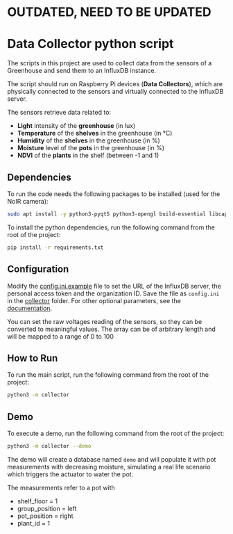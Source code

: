# OUTDATED, NEED TO BE UPDATED

# Data Collector python script

The scripts in this project are used to collect data from the sensors of a Greenhouse and send them to an InfluxDB instance.

The script should run on Raspberry Pi devices (**Data Collectors**), which are physically connected to the sensors and virtually connected to the InfluxDB server.

The sensors retrieve data related to:

- **Light** intensity of the **greenhouse** (in lux)
- **Temperature** of the **shelves** in the greenhouse (in °C)
- **Humidity** of the **shelves** in the greenhouse (in %)
- **Moisture** level of the **pots** in the greenhouse (in %)
- **NDVI** of the **plants** in the shelf (between -1 and 1)

## Dependencies

To run the code needs the following packages to be installed (used for the NoIR camera):

```bash
sudo apt install -y python3-pyqt5 python3-opengl build-essential libcap-dev libcamera-dev
```

To install the python dependencies, run the following command from the root of the project:

```bash
pip install -r requirements.txt
```

## Configuration

Modify the [config.ini.example](config.ini.example) file to set the URL of the InfluxDB server, the personal access token and the organization ID. Save the file as `config.ini` in the [collector](collector) folder.
For other optional parameters, see the [documentation](https://github.com/influxdata/influxdb-client-python).

You can set the raw voltages reading of the sensors, so they can be converted to meaningful values. The array can be of arbitrary length and will be mapped to a range of 0 to 100 <!-- FIXME: update if changes happen in the range -->

## How to Run

To run the main script, run the following command from the root of the project:

```bash
python3 -m collector
```

## Demo

To execute a demo, run the following command from the root of the project:

```bash
python3 -m collector --demo
```

The demo will create a database named `demo` and will populate it with pot measurements with decreasing moisture, simulating a real life scenario which triggers the actuator to water the pot.

The measurements refer to a pot with
- shelf_floor = 1
- group_position = left
- pot_position = right
- plant_id = 1

